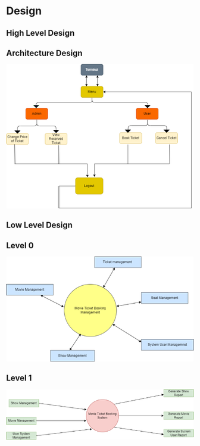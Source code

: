 # Design
## High Level Design
## Architecture Design
![High Level](Highlevel.png)
## Low Level Design
## Level 0
![Level 0](Level0.png)
## Level 1
![Level 1](Level1.png)

